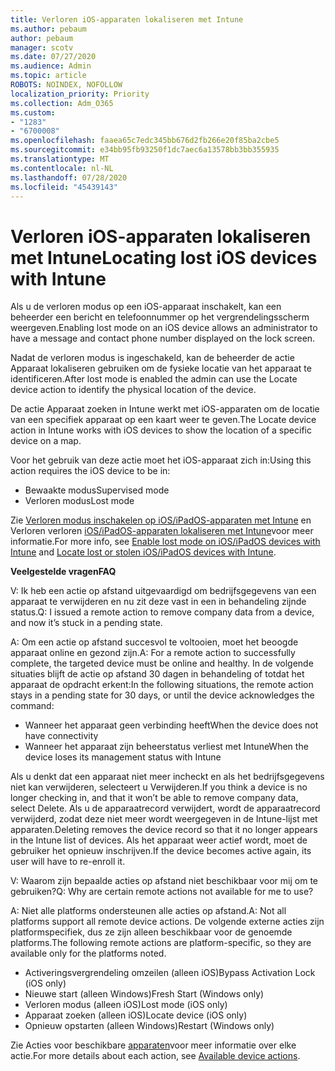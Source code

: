 ```yaml
---
title: Verloren iOS-apparaten lokaliseren met Intune
ms.author: pebaum
author: pebaum
manager: scotv
ms.date: 07/27/2020
ms.audience: Admin
ms.topic: article
ROBOTS: NOINDEX, NOFOLLOW
localization_priority: Priority
ms.collection: Adm_O365
ms.custom:
- "1283"
- "6700008"
ms.openlocfilehash: faaea65c7edc345bb676d2fb266e20f85ba2cbe5
ms.sourcegitcommit: e34bb95fb93250f1dc7aec6a13578bb3bb355935
ms.translationtype: MT
ms.contentlocale: nl-NL
ms.lasthandoff: 07/28/2020
ms.locfileid: "45439143"
---
```

# <a name="locating-lost-ios-devices-with-intune"></a><span data-ttu-id="3c861-102">Verloren iOS-apparaten lokaliseren met Intune</span><span class="sxs-lookup"><span data-stu-id="3c861-102">Locating lost iOS devices with Intune</span></span>

<span data-ttu-id="3c861-103">Als u de verloren modus op een iOS-apparaat inschakelt, kan een beheerder een bericht en telefoonnummer op het vergrendelingsscherm weergeven.</span><span class="sxs-lookup"><span data-stu-id="3c861-103">Enabling lost mode on an iOS device allows an administrator to have a message and contact phone number displayed on the lock screen.</span></span>

<span data-ttu-id="3c861-104">Nadat de verloren modus is ingeschakeld, kan de beheerder de actie Apparaat lokaliseren gebruiken om de fysieke locatie van het apparaat te identificeren.</span><span class="sxs-lookup"><span data-stu-id="3c861-104">After lost mode is enabled the admin can use the Locate device action to identify the physical location of the device.</span></span>

<span data-ttu-id="3c861-105">De actie Apparaat zoeken in Intune werkt met iOS-apparaten om de locatie van een specifiek apparaat op een kaart weer te geven.</span><span class="sxs-lookup"><span data-stu-id="3c861-105">The Locate device action in Intune works with iOS devices to show the location of a specific device on a map.</span></span>

<span data-ttu-id="3c861-106">Voor het gebruik van deze actie moet het iOS-apparaat zich in:</span><span class="sxs-lookup"><span data-stu-id="3c861-106">Using this action requires the iOS device to be in:</span></span>

- <span data-ttu-id="3c861-107">Bewaakte modus</span><span class="sxs-lookup"><span data-stu-id="3c861-107">Supervised mode</span></span>
- <span data-ttu-id="3c861-108">Verloren modus</span><span class="sxs-lookup"><span data-stu-id="3c861-108">Lost mode</span></span>

<span data-ttu-id="3c861-109">Zie [Verloren modus inschakelen op iOS/iPadOS-apparaten met Intune](https://docs.microsoft.com/intune/device-lost-mode) en Verloren verloren [iOS/iPadOS-apparaten lokaliseren met Intune](https://docs.microsoft.com/intune/device-locate)voor meer informatie.</span><span class="sxs-lookup"><span data-stu-id="3c861-109">For more info, see [Enable lost mode on iOS/iPadOS devices with Intune](https://docs.microsoft.com/intune/device-lost-mode) and [Locate lost or stolen iOS/iPadOS devices with Intune](https://docs.microsoft.com/intune/device-locate).</span></span>

<span data-ttu-id="3c861-110">**Veelgestelde vragen**</span><span class="sxs-lookup"><span data-stu-id="3c861-110">**FAQ**</span></span>

<span data-ttu-id="3c861-111">V: Ik heb een actie op afstand uitgevaardigd om bedrijfsgegevens van een apparaat te verwijderen en nu zit deze vast in een in behandeling zijnde status.</span><span class="sxs-lookup"><span data-stu-id="3c861-111">Q: I issued a remote action to remove company data from a device, and now it’s stuck in a pending state.</span></span>

<span data-ttu-id="3c861-112">A: Om een actie op afstand succesvol te voltooien, moet het beoogde apparaat online en gezond zijn.</span><span class="sxs-lookup"><span data-stu-id="3c861-112">A: For a remote action to successfully complete, the targeted device must be online and healthy.</span></span> <span data-ttu-id="3c861-113">In de volgende situaties blijft de actie op afstand 30 dagen in behandeling of totdat het apparaat de opdracht erkent:</span><span class="sxs-lookup"><span data-stu-id="3c861-113">In the following situations, the remote action stays in a pending state for 30 days, or until the device acknowledges the command:</span></span>

- <span data-ttu-id="3c861-114">Wanneer het apparaat geen verbinding heeft</span><span class="sxs-lookup"><span data-stu-id="3c861-114">When the device does not have connectivity</span></span>
- <span data-ttu-id="3c861-115">Wanneer het apparaat zijn beheerstatus verliest met Intune</span><span class="sxs-lookup"><span data-stu-id="3c861-115">When the device loses its management status with Intune</span></span>

<span data-ttu-id="3c861-116">Als u denkt dat een apparaat niet meer incheckt en als het bedrijfsgegevens niet kan verwijderen, selecteert u Verwijderen.</span><span class="sxs-lookup"><span data-stu-id="3c861-116">If you think a device is no longer checking in, and that it won’t be able to remove company data, select Delete.</span></span> <span data-ttu-id="3c861-117">Als u de apparaatrecord verwijdert, wordt de apparaatrecord verwijderd, zodat deze niet meer wordt weergegeven in de Intune-lijst met apparaten.</span><span class="sxs-lookup"><span data-stu-id="3c861-117">Deleting removes the device record so that it no longer appears in the Intune list of devices.</span></span> <span data-ttu-id="3c861-118">Als het apparaat weer actief wordt, moet de gebruiker het opnieuw inschrijven.</span><span class="sxs-lookup"><span data-stu-id="3c861-118">If the device becomes active again, its user will have to re-enroll it.</span></span>

<span data-ttu-id="3c861-119">V: Waarom zijn bepaalde acties op afstand niet beschikbaar voor mij om te gebruiken?</span><span class="sxs-lookup"><span data-stu-id="3c861-119">Q: Why are certain remote actions not available for me to use?</span></span>

<span data-ttu-id="3c861-120">A: Niet alle platforms ondersteunen alle acties op afstand.</span><span class="sxs-lookup"><span data-stu-id="3c861-120">A: Not all platforms support all remote device actions.</span></span> <span data-ttu-id="3c861-121">De volgende externe acties zijn platformspecifiek, dus ze zijn alleen beschikbaar voor de genoemde platforms.</span><span class="sxs-lookup"><span data-stu-id="3c861-121">The following remote actions are platform-specific, so they are available only for the platforms noted.</span></span>

- <span data-ttu-id="3c861-122">Activeringsvergrendeling omzeilen (alleen iOS)</span><span class="sxs-lookup"><span data-stu-id="3c861-122">Bypass Activation Lock (iOS only)</span></span>
- <span data-ttu-id="3c861-123">Nieuwe start (alleen Windows)</span><span class="sxs-lookup"><span data-stu-id="3c861-123">Fresh Start (Windows only)</span></span>
- <span data-ttu-id="3c861-124">Verloren modus (alleen iOS)</span><span class="sxs-lookup"><span data-stu-id="3c861-124">Lost mode (iOS only)</span></span>
- <span data-ttu-id="3c861-125">Apparaat zoeken (alleen iOS)</span><span class="sxs-lookup"><span data-stu-id="3c861-125">Locate device (iOS only)</span></span>
- <span data-ttu-id="3c861-126">Opnieuw opstarten (alleen Windows)</span><span class="sxs-lookup"><span data-stu-id="3c861-126">Restart (Windows only)</span></span>

<span data-ttu-id="3c861-127">Zie Acties voor beschikbare [apparaten](https://docs.microsoft.com/intune/device-management#available-device-actions)voor meer informatie over elke actie.</span><span class="sxs-lookup"><span data-stu-id="3c861-127">For more details about each action, see [Available device actions](https://docs.microsoft.com/intune/device-management#available-device-actions).</span></span>
